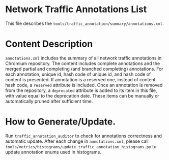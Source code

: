 # Network Traffic Annotations List
This file describes the `tools/traffic_annotation/summary/annotations.xml`.

# Content Description
`annotations.xml` includes the summary of all network traffic annotations in
Chromium repository. The content includes complete annotations and the merged
partial and completing (and branched completing) annotations.
For each annotation, unique id, hash code of unique id, and hash code of content
is presented. If annotation is a reserved one, instead of content hash code, a
`reserved` attribute is included.
Once an annotation is removed from the repository, a `deprecated` attribute is
added to its item in this file, with value equal to the deprecation date.
These items can be manually or automatically pruned after sufficient time.

# How to Generate/Update.
Run `traffic_annotation_auditor` to check for annotations correctness and
automatic update.
After each change in `annotations.xml`, please call
`tools/metrics/histograms/update_traffic_annotation_histograms.py` to update
annotation enums used in histograms.